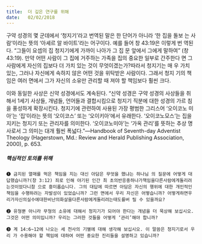 ```yaml
---
title:  더 깊은 연구를 위해
date:   02/02/2018
---
```


구약 성경의 몇 군데에서 ‘청지기’라고 번역된 말은 한 단어가 아니라 ‘한 집을 돌보 는 사람’이라는 뜻의 ‘아셰르 알 바이트’라는 어구이다. 예를 들어 창 43:19은 이렇게 번 역된다. “그들이 요셉의 집 청지기에게 가까이 나아가 그 집 문 앞에서 그에게 말하여” (창 43:19). 만약 어떤 사람이 그 집에 거주하는 가족을 집의 중요한 일부로 간주한다 면 그 사람에게 자신의 집보다 더 가치 있는 것이 무엇이겠는가?따라서 청지기는 매 우 가치 있는, 그러나 자신에게 속하지 않은 어떤 것을 위탁받은 사람이다. 그래서 청지 기의 책임은 여러 면에서 그가 자신의 소유만 관리할 때 져야 할 책임보다 훨씬 크다.

이와 동일한 사상은 신약 성경에서도 계속된다. “신약 성경은 구약 성경의 사상들을 취해서 1세기 사상들, 개념들, 언어들과 결합시킴으로 청지기 직분에 대한 성경의 가르 침을 풍성하게 확장시킨다. 청지기에 관련하여 사용된 가장 평범한 그리스어 ‘오이코노 미아’는 ‘집’이라는 뜻의 ‘오이코스’ 또는 ‘오이키아’에서 유래한다. ‘오이코노모스’는 집을 지키는 청지기 또는 관리자를 의미한다. ‘오이코노미아’는 ‘가옥 관리’를 뜻하는 추상 명사로서 그 의미는 대개 훨씬 폭넓다.”—Handbook of Seventh-day Adventist Theology (Hagerstown, Md.: Review and Herald Publishing Association, 2000), p. 653.

##### 핵심적인 토의를 위해

`➊ 금지된 열매를 먹은 책임을 지는 대신 아담은 무엇을 했냐는 하나님 의 질문에 어떻게 대답했습니까?(창 3:12) 죄로 인해 야기된 인간 최 초의반응중하나가책임을다른사람에게돌리려는것이었다니참 으로 흥미롭습니다. 그의 대답에 따르면 아담은 자신의 행위에 대한
개인적인 책임을 수행하려는 자발성이 있었습니까? 그런 면에서 우리 자신은 어떻습니까? 어떻게하면우리가자신의실수에대한비난의화살을다른사람에게돌리려는태도를버 릴 수 있을까요?`

`➋ 유형뿐 아니라 무형의 소유에 대해서 청지기가 되어야 한다는 개념을 더 묵상해 보십시오. 그것은 어떤 의미입니까? 우리는 그러한 것들을 어떻게 ‘관리’해야 합니까?`

`➌ 계 14:6~12에 나오는 세 천사의 기별에 대해 생각해 보십시오. 이 말씀은 청지기로서 우리 가 수용해야 할 책임에 대하여 어떤 중요한 진리들을 설명하고 있습니까?`
